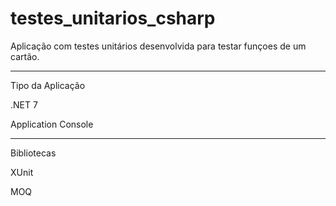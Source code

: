 # testes_unitarios_csharp

Aplicação com testes unitários desenvolvida para testar funçoes de um cartão.

------------------------

Tipo da Aplicação

.NET 7

Application Console

--------------------------

Bibliotecas

XUnit

MOQ




